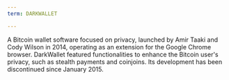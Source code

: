 ```yaml
---
term: DARKWALLET

---
```

A Bitcoin wallet software focused on privacy, launched by Amir Taaki and Cody Wilson in 2014, operating as an extension for the Google Chrome browser. DarkWallet featured functionalities to enhance the Bitcoin user's privacy, such as stealth payments and coinjoins. Its development has been discontinued since January 2015.